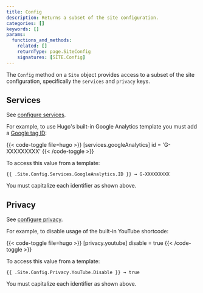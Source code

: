 ```yaml
---
title: Config
description: Returns a subset of the site configuration.
categories: []
keywords: []
params:
  functions_and_methods:
    related: []
    returnType: page.SiteConfig
    signatures: [SITE.Config]
---
```


The `Config` method on a `Site` object provides access to a subset of the site configuration, specifically the `services` and `privacy` keys.

## Services

See [configure services](/configuration/services).

For example, to use Hugo's built-in Google Analytics template you must add a [Google tag ID]:

[Google tag ID]: https://support.google.com/tagmanager/answer/12326985?hl=en

{{< code-toggle file=hugo >}}
[services.googleAnalytics]
id = 'G-XXXXXXXXX'
{{< /code-toggle >}}

To access this value from a template:

```go-html-template
{{ .Site.Config.Services.GoogleAnalytics.ID }} → G-XXXXXXXXX
```

You must capitalize each identifier as shown above.

## Privacy

See [configure privacy](/configuration/privacy).

For example, to disable usage of the built-in YouTube shortcode:

{{< code-toggle file=hugo >}}
[privacy.youtube]
disable = true
{{< /code-toggle >}}

To access this value from a template:

```go-html-template
{{ .Site.Config.Privacy.YouTube.Disable }} → true
```

You must capitalize each identifier as shown above.

